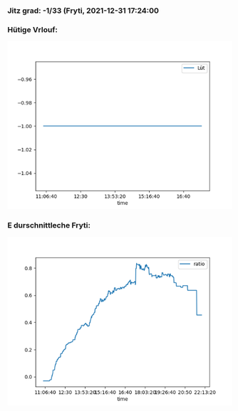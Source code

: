 ### Jitz grad: -1/33 (Fryti, 2021-12-31 17:24:00

### Hütige Vrlouf:
![Graph](Today.png)

### E durschnittleche Fryti:
![Graph](Fryti.png)